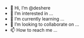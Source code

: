 - 👋 Hi, I’m @deshere
- 👀 I’m interested in ...
- 🌱 I’m currently learning ...
- 💞️ I’m looking to collaborate on ...
- 📫 How to reach me ...

<!---
deshere/deshere is a ✨ special ✨ repository because its `README.md` (this file) appears on your GitHub profile.
You can click the Preview link to take a look at your changes.
--->
